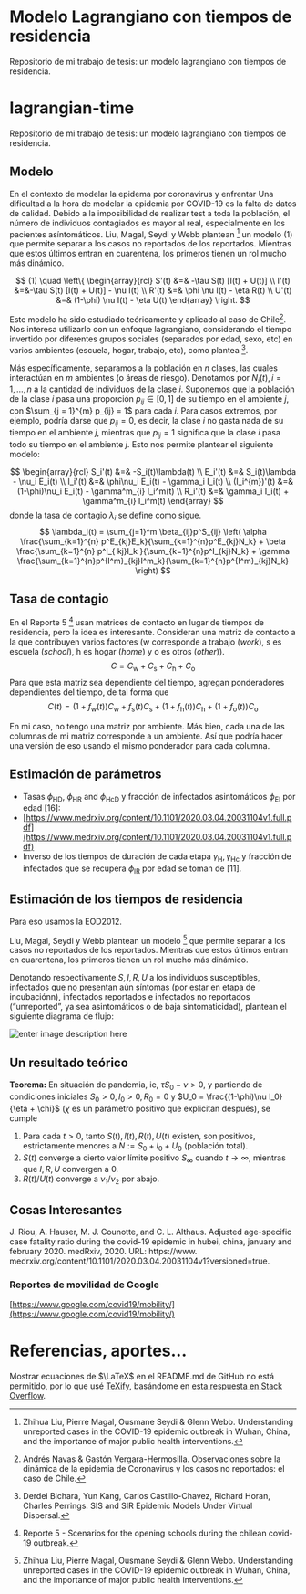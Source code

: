# Modelo Lagrangiano con tiempos de residencia

Repositorio de mi trabajo de tesis: un modelo lagrangiano con tiempos de residencia.


# lagrangian-time
Repositorio de mi trabajo de tesis: un modelo lagrangiano con tiempos de residencia.

## Modelo
En el contexto de modelar la epidema por coronavirus y enfrentar 
Una dificultad a la hora de modelar la epidemia por COVID-19 es la falta de datos de calidad. Debido a la imposibilidad de realizar test a toda la población, el número de individuos contagiados es mayor al real, especialmente en los pacientes asíntomáticos. Liu, Magal, Seydi y Webb plantean [^1] un modelo $(1)$ que permite separar a los casos no reportados de los reportados. Mientras que estos últimos entran en cuarentena, los primeros tienen un rol mucho más dinámico.

$$
(1) \quad
\left\{
\begin{array}{rcl}
S'(t) &=& -\tau S(t) [I(t) + U(t)] \\
I'(t) &=&-\tau S(t) [I(t) + U(t)] - \nu I(t) \\
R'(t) &=& \phi \nu I(t) - \eta R(t) \\
U'(t) &=& (1-\phi) \nu I(t) - \eta U(t)
\end{array}
\right.
$$

Este modelo ha sido estudiado teóricamente y aplicado al caso de Chile[^2]. Nos interesa utilizarlo con un enfoque lagrangiano, considerando el tiempo invertido por diferentes grupos sociales (separados por edad, sexo, etc) en varios ambientes (escuela, hogar, trabajo, etc), como plantea [^3].

Más específicamente, separamos a la población en $n$ clases, las cuales interactúan en $m$ ambientes (o áreas de riesgo). Denotamos por $N_i(t), i = 1, \dots, n$ a la cantidad de individuos de la clase $i$. Suponemos que la población de la clase $i$ pasa una proporción $p_{ij} \in [0,1]$ de su tiempo en el ambiente $j$, con $\sum_{j = 1}^{m} p_{ij} = 1$ para cada $i$. Para casos extremos, por ejemplo, podría darse que $p_{ij} = 0$, es decir, la clase $i$ no gasta nada de su tiempo en el ambiente $j$, mientras que $p_{ij} = 1$ significa que la clase $i$ pasa todo su tiempo en el ambiente $j$. Esto nos permite plantear el siguiente modelo:

$$
\begin{array}{rcl}
S_i'(t) &=& -S_i(t)\lambda(t) \\
E_i'(t) &=& S_i(t)\lambda - \nu_i E_i(t) \\
I_i'(t) &=& \phi\nu_i E_i(t) - \gamma_i I_i(t) \\
(I_i^{m})'(t) &=& (1-\phi)\nu_i E_i(t) - \gamma^m_{i} I_i^m(t) \\
R_i'(t) &=& \gamma_i I_i(t) + \gamma^m_{i} I_i^m(t)
\end{array}
$$
donde la tasa de contagio $\lambda_i$ se define como sigue.
$$
\lambda_i(t) = \sum_{j=1}^m \beta_{ij}p^S_{ij}
\left(
\alpha \frac{\sum_{k=1}^{n} p^E_{kj}E_k}{\sum_{k=1}^{n}p^E_{kj}N_k}
+
\beta \frac{\sum_{k=1}^{n} p^I_{ kj}I_k }{\sum_{k=1}^{n}p^I_{kj}N_k} +
\gamma \frac{\sum_{k=1}^{n}p^{I^m}_{kj}I^m_k}{\sum_{k=1}^{n}p^{I^m}_{kj}N_k}
\right)
$$
## Tasa de contagio
En el Reporte 5 [^4] usan matrices de contacto en lugar de tiempos de residencia, pero la idea es interesante. Consideran una matriz de contacto a la que contribuyen varios factores ($\text{w}$ corresponde a trabajo (*work*), $\text{s}$ es escuela (*school*), $\text{h}$ es hogar (*home*) y $\text{o}$ es otros (*other*)).
$$
C = C_\text{w} + C_\text{s} + C_\text{h} + C_\text{o}
$$
Para que esta matriz sea dependiente del tiempo, agregan ponderadores dependientes del tiempo, de tal forma que 
$$
C(t) = (1+ f_\text{w}(t))C_\text{w} +  f_\text{s}(t)C_\text{s} +  (1+ f_\text{h}(t))C_\text{h} +  (1+ f_\text{o}(t))C_\text{o}
$$

En mi caso, no tengo una matriz por ambiente. Más bien, cada una de las columnas de mi matriz corresponde a un ambiente. Así que podría hacer una versión de eso usando el mismo ponderador para cada columna.




## Estimación de parámetros
- Tasas $\phi_\text{HD}$, $\phi_\text{HR}$ and $\phi_\text{HcD}$ y fracción de infectados asintomáticos $\phi_\text{EI}$ por edad [16]:
- [https://www.medrxiv.org/content/10.1101/2020.03.04.20031104v1.full.pdf](https://www.medrxiv.org/content/10.1101/2020.03.04.20031104v1.full.pdf)
- Inverso de los tiempos de duración de cada etapa $\gamma_\text{H}, \gamma_\text{Hc}$ y fracción de infectados que se recupera $\phi_\text{IR}$ por edad se toman de [11].

## Estimación de los tiempos de residencia

Para eso usamos la EOD2012.







Liu, Magal, Seydi y Webb plantean un modelo [^1] que permite separar a los casos no reportados de los reportados. Mientras que estos últimos entran en cuarentena, los primeros tienen un rol mucho más dinámico.

Denotando respectivamente $S, I, R, U$ a los individuos susceptibles, infectados que no presentan aún síntomas (por estar en etapa de incubaciónn), infectados reportados e infectados no reportados (“unreported”, ya sea asintomáticos o de baja sintomaticidad), plantean el siguiente diagrama de flujo:

  
![enter image description here](https://encrypted-tbn0.gstatic.com/images?q=tbn:ANd9GcSIGetCvj7YssWyzkB1lbSVmaXh4tqfLVOsiA&usqp=CAU)


  
## Un resultado teórico
**Teorema:** En situación de pandemia, ie, $\tau S_0 - \nu > 0$, y partiendo de condiciones iniciales $S_0 > 0, I_0 > 0, R_0 = 0$ y $U_0 = \frac{(1-\phi)\nu I_0}{\eta + \chi}$ ($\chi$ es un parámetro positivo que explicitan después), se cumple

1. Para cada $t>0$, tanto $S(t), I(t), R(t), U(t)$ existen, son positivos, estrictamente menores a $N:= S_0 + I_0 + U_0$ (población total).
2. $S(t)$ converge a cierto valor límite positivo $S_\infty$ cuando $t \to \infty$, mientras que $I, R, U$
convergen a $0$.
3. $R(t)/U(t)$ converge a $\nu_1/\nu_2$ por abajo.

## Cosas Interesantes
J. Riou, A. Hauser, M. J. Counotte, and C. L. Althaus. Adjusted age-specific case fatality ratio during
the covid-19 epidemic in hubei, china, january and february 2020. medRxiv, 2020. URL: https://www.
medrxiv.org/content/10.1101/2020.03.04.20031104v1?versioned=true.

### Reportes de movilidad de Google
[https://www.google.com/covid19/mobility/](https://www.google.com/covid19/mobility/) 


[^1]: Zhihua Liu, Pierre Magal, Ousmane Seydi & Glenn Webb. Understanding unreported cases in the COVID-19 epidemic outbreak in Wuhan, China, and the importance of major public health interventions.

[^2]: Andrés Navas & Gastón Vergara-Hermosilla. Observaciones sobre la dinámica de la epidemia de Coronavirus y los casos no reportados: el caso de Chile.

[^3]: Derdei Bichara, Yun Kang, Carlos Castillo-Chavez, Richard Horan, Charles Perrings. SIS and SIR Epidemic Models Under Virtual Dispersal.
[^4]: Reporte 5 - Scenarios for the opening schools during the chilean covid-19 outbreak.


# Referencias, aportes...
Mostrar ecuaciones de $\LaTeX$ en el README.md de GitHub no está permitido, por lo que usé [TeXify](https://github.com/apps/texify), basándome en [esta respuesta en Stack Overflow](https://stackoverflow.com/a/53981118).
